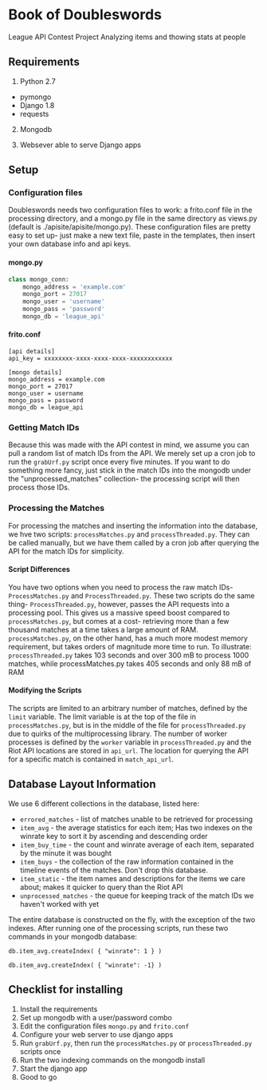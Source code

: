 # Book of Doubleswords
League API Contest Project
Analyzing items and thowing stats at people

## Requirements
1. Python 2.7
  * pymongo
  * Django 1.8
  * requests

2. Mongodb

3. Websever able to serve Django apps

## Setup

### Configuration files
Doubleswords needs two configuration files to work: a frito.conf file in the processing directory, and a mongo.py file in the same directory as views.py (default is ./apisite/apisite/mongo.py). These configuration files are pretty easy to set up- just make a new text file, paste in the templates, then insert your own database info and api keys.

#### mongo.py
``` python
class mongo_conn:
	mongo_address = 'example.com'
	mongo_port = 27017
	mongo_user = 'username'
	mongo_pass = 'password'
	mongo_db = 'league_api'
```

#### frito.conf
```
[api details]
api_key = xxxxxxxx-xxxx-xxxx-xxxx-xxxxxxxxxxxx

[mongo details]
mongo_address = example.com
mongo_port = 27017
mongo_user = username
mongo_pass = password
mongo_db = league_api

```

### Getting Match IDs
Because this was made with the API contest in mind, we assume you can pull a random list of match IDs from the API. We merely set up a cron job to run the ```grabUrf.py``` script once every five minutes. If you want to do something more fancy, just stick in the match IDs into the mongodb under the "unprocessed_matches" collection- the processing script will then process those IDs.

### Processing the Matches
For processing the matches and inserting the information into the database, we hve two scripts: ```processMatches.py``` and ```processThreaded.py```. They can be called manually, but we have them called by a cron job after querying the API for the match IDs for simplicity. 
#### Script Differences
You have two options when you need to process the raw match IDs- ```ProcessMatches.py``` and ```ProcessThreaded.py```. These two scripts do the same thing- ```ProcessThreaded.py```, however, passes the API requests into a processing pool. This gives us a massive speed boost compared to ```processMatches.py```, but comes at a cost- retrieving more than a few thousand matches at a time takes a large amount of RAM. ```processMatches.py```, on the other hand, has a much more modest memory requirement, but takes orders of magnitude more time to run. 
To illustrate: ```processThreaded.py``` takes 103 seconds and over 300 mB to process 1000 matches, while processMatches.py takes 405 seconds and only 88 mB of RAM

#### Modifying the Scripts
The scripts are limited to an arbitrary number of matches, defined by the ```limit``` variable. The limit variable is at the top of the file in ```processMatches.py```, but is in the middle of the file for ```processThreaded.py``` due to quirks of the multiprocessing library. The number of worker processes is defined by the ```worker``` variable in ```processThreaded.py``` and the Riot API locations are stored in ```api_url```. The location for querying the API for a specific match is contained in ```match_api_url```.

## Database Layout Information
We use 6 different collections in the database, listed here:
* ```errored_matches``` - list of matches unable to be retrieved for processing
* ```item_avg``` - the average statistics for each item; Has two indexes on the winrate key to sort it by ascending and descending order
* ```item_buy_time``` - the count and winrate average of each item, separated by the minute it was bought
* ```item_buys``` - the collection of the raw information contained in the timeline events of the matches. Don't drop this database. 
* ```item_static``` - the item names and descriptions for the items we care about; makes it quicker to query than the Riot API
* ```unprocessed_matches``` - the queue for keeping track of the match IDs we haven't worked with yet

The entire database is constructed on the fly, with the exception of the two indexes. After running one of the processing scripts, run these two commands in your mongodb database:

```db.item_avg.createIndex( { "winrate": 1 } )```

```db.item_avg.createIndex( { "winrate": -1} )```

## Checklist for installing
1. Install the requirements
2. Set up mongodb with a user/password combo
3. Edit the configuration files ```mongo.py``` and ```frito.conf```
4. Configure your web server to use django apps
5. Run ```grabUrf.py```, then run the ```processMatches.py``` or ```processThreaded.py``` scripts once
6. Run the two indexing commands on the mongodb install
7. Start the django app
8. Good to go 